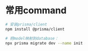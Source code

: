# 常用command


```bash
# 安装prisma/client
npm install @prisma/client

# 把model映射到database：
npx prisma migrate dev --name init
```